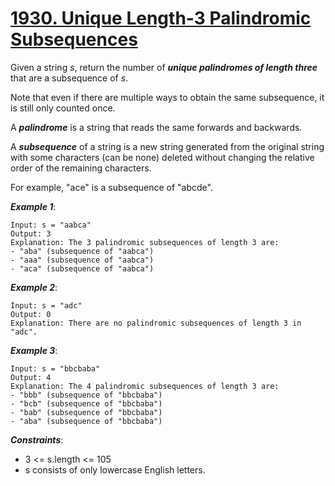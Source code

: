 # [1930\. Unique Length-3 Palindromic Subsequences](https://leetcode.com/problems/unique-length-3-palindromic-subsequences/)

Given a string *s*, return the number of ***unique palindromes of length three*** that are a subsequence of *s*.

Note that even if there are multiple ways to obtain the same subsequence, it is still only counted once.

A ***palindrome*** is a string that reads the same forwards and backwards.

A ***subsequence*** of a string is a new string generated from the original string with some characters (can be none) deleted without changing the relative order of the remaining characters.

For example, "ace" is a subsequence of "abcde".
 

***Example 1***:

    Input: s = "aabca"
    Output: 3
    Explanation: The 3 palindromic subsequences of length 3 are:
    - "aba" (subsequence of "aabca")
    - "aaa" (subsequence of "aabca")
    - "aca" (subsequence of "aabca")

***Example 2***:

    Input: s = "adc"
    Output: 0
    Explanation: There are no palindromic subsequences of length 3 in "adc".

***Example 3***:

    Input: s = "bbcbaba"
    Output: 4
    Explanation: The 4 palindromic subsequences of length 3 are:
    - "bbb" (subsequence of "bbcbaba")
    - "bcb" (subsequence of "bbcbaba")
    - "bab" (subsequence of "bbcbaba")
    - "aba" (subsequence of "bbcbaba")
 

***Constraints***:

- 3 <= s.length <= 105
- s consists of only lowercase English letters.